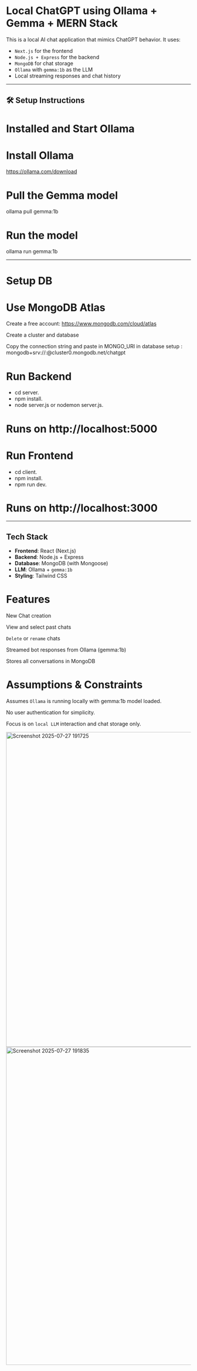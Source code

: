 # Local ChatGPT using Ollama + Gemma + MERN Stack

This is a local AI chat application that mimics ChatGPT behavior. It uses:
- `Next.js` for the frontend
- `Node.js + Express` for the backend
- `MongoDB` for chat storage
- `Ollama` with `gemma:1b` as the LLM
- Local streaming responses and chat history

---

## 🛠️ Setup Instructions

# Installed and Start Ollama

# Install Ollama
https://ollama.com/download

# Pull the Gemma model
ollama pull gemma:1b

# Run the model
ollama run gemma:1b

---

# Setup DB

# Use MongoDB Atlas
Create a free account: https://www.mongodb.com/cloud/atlas

Create a cluster and database

Copy the connection string and paste in MONGO_URI in database setup : mongodb+srv://<username>:<password>@cluster0.mongodb.net/chatgpt

# Run Backend

- cd server.
- npm install.
- node server.js or nodemon server.js.
# Runs on http://localhost:5000

# Run Frontend

- cd client.
- npm install.
- npm run dev.
# Runs on http://localhost:3000

---


##  Tech Stack

- **Frontend**: React (Next.js)
- **Backend**: Node.js + Express
- **Database**: MongoDB (with Mongoose)
- **LLM**: Ollama + `gemma:1b`
- **Styling**: Tailwind CSS

# Features
New Chat creation

View and select past chats

`Delete` or `rename` chats

Streamed bot responses from Ollama (gemma:1b)

Stores all conversations in MongoDB

# Assumptions & Constraints
Assumes `Ollama` is running locally with gemma:1b model loaded.

No user authentication for simplicity.

Focus is on `local LLM` interaction and chat storage only.

<img width="1895" height="859" alt="Screenshot 2025-07-27 191725" src="https://github.com/user-attachments/assets/cdf169dd-0b74-456d-903f-b9db9c81570d" />

<img width="1901" height="868" alt="Screenshot 2025-07-27 191835" src="https://github.com/user-attachments/assets/bcd14cdc-1855-428e-b703-dac68cfe654b" />

